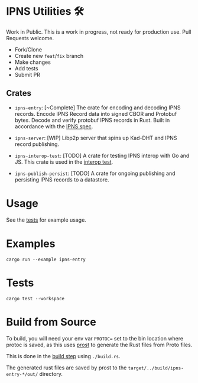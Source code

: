 # IPNS Utilities 🛠️

Work in Public. This is a work in progress, not ready for production use. Pull Requests welcome.

-   Fork/Clone
-   Create new `feat`/`fix` branch
-   Make changes
-   Add tests
-   Submit PR

## Crates

-   `ipns-entry`: [~Complete] The crate for encoding and decoding IPNS records. Encode IPNS Record data into signed CBOR and Protobuf bytes. Decode and verify protobuf IPNS records in Rust. Built in accordance with the [IPNS spec](https://specs.ipfs.tech/ipns/ipns-record/).

-   `ipns-server`: [WIP] Libp2p server that spins up Kad-DHT and IPNS record publishing.

-   `ipns-interop-test`: [TODO] A crate for testing IPNS interop with Go and JS. This crate is used in the [interop test](todo!).

-   `ipns-publish-persist`: [TODO] A crate for ongoing publishing and persisting IPNS records to a datastore.

# Usage

See the [tests](tests/mod.rs) for example usage.

# Examples

```cli
cargo run --example ipns-entry
```

# Tests

`cargo test --workspace`

# Build from Source

To build, you will need your env var `PROTOC=` set to the bin location where protoc is saved,
as this uses [prost](https://github.com/tokio-rs/prost) to generate the Rust files from Proto files.

This is done in the [build step](https://doc.rust-lang.org/cargo/reference/build-scripts.html#build-scripts) using `./build.rs`.

The generated rust files are saved by prost to the `target/../build/ipns-entry-*/out/` directory.
